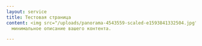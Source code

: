 ```yaml
---
layout: service
title: Тестовая страница
content: <img src="/uploads/panorama-4543559-scaled-e1593841332504.jpg"><br>Какое-то
  минимальное описание вашего контента.

---
```

